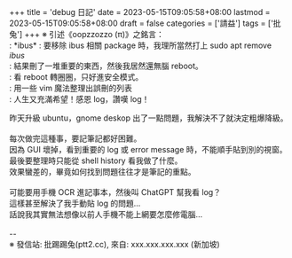 +++
title = 'debug 日記'
date = 2023-05-15T09:05:58+08:00
lastmod = 2023-05-15T09:05:58+08:00
draft = false
categories = ['請益']
tags = ['批兔']
+++
※ 引述《oopzzozzo (π)》之銘言：<br>
: \*ibus\*
: 要移除 ibus 相關 package 時，我理所當然打上 sudo apt remove *ibus*<br>
: 結果刪了一堆重要的東西，然後我居然還無腦 reboot。<br>
: 看 reboot 轉圈圈，只好進安全模式。<br>
: 用一些 vim 魔法整理出誤刪的列表<br>
: 人生又充滿希望！感恩 log，讚嘆 log！

昨天升級 ubuntu，gnome deskop 出了一點問題，我解決不了就決定粗爆降級。<br>
<br>
每次做完這種事，要記筆記都好困難。<br>
因為 GUI 壞掉，看到重要的 log 或 error message 時，不能順手貼到別的視窗。<br>
最後要整理時只能從 shell history 看我做了什麼。<br>
效果蠻差的，畢竟如何找到問題往往才是筆記的重點。<br>
<br>
可能要用手機 OCR 進記事本，然後叫 ChatGPT 幫我看 log？<br>
這樣甚至解決了我手動貼 log 的問題…<br>
話說我其實無法想像以前人手機不能上網要怎麼修電腦…<br>
<br>
--<br>
※ 發信站: 批踢踢兔(ptt2.cc), 來自: xxx.xxx.xxx.xxx (新加坡)<br>
